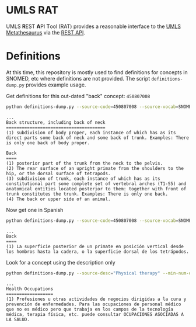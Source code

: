 UMLS RAT
=========

UMLS **R**EST **A**PI **T**ool (RAT) provides a reasonable interface to
the [UMLS Metathesaurus](https://uts.nlm.nih.gov/uts/umls/home) via
the [REST API](https://documentation.uts.nlm.nih.gov/rest/home.html).

Definitions
===========

At this time, this repository is mostly used to find definitions for concepts in SNOMED, etc where
definitions are not provided. The script `definitions-dump.py` provides example usage. 

Get definitions for this out-dated "back" concept: `450807008`

```bash
python definitions-dump.py --source-code=450807008 --source-vocab=SNOMEDCT_US --min-num-defs=2 --api-key=<API_KEY>
```
    ...
    Back structure, including back of neck
    ======================================
    (1) subdivision of body proper, each instance of which has as its
    direct parts some back of neck and some back of trunk. Examples: There
    is only one back of body proper.
    
    Back
    ====
    (1) posterior part of the trunk from the neck to the pelvis.
    (2) The rear surface of an upright primate from the shoulders to the
    hip, or the dorsal surface of tetrapods.
    (3) subdivision of trunk, each instance of which has as its
    constitutional part some complete set of vertebral arches (T1-S5) and
    anatomical entities located posterior to them: together with front of
    trunk constitutes the trunk. Examples: There is only one back.
    (4) The back or upper side of an animal.

Now get one in Spanish

```bash
python definitions-dump.py --source-code=450807008 --source-vocab=SNOMEDCT_US --min-num-defs=1 --target-language=SPA --api-key=<API_KEY>
```
    ...
    Back
    ====
    (1) La superficie posterior de un primate en posición vertical desde
    los hombros hasta la cadera, o la superficie dorsal de los tetrápodos.


Look for a concept using the description only

```bash
python definitions-dump.py --source-desc="Physical therapy" --min-num-defs=1 --target-language=SPA --api-key=<API_KEY>
```
    ...
    Health Occupations
    ==================
    (1) Profesiones u otras actividades de negocios dirigidas a la cura y
    prevención de enfermedades. Para las ocupaciones de personal médico
    que no es médico pero que trabaja en los campos de la tecnología
    médica, terapia física, etc. puede consultar OCUPACIONES ASOCIADAS A
    LA SALUD.
